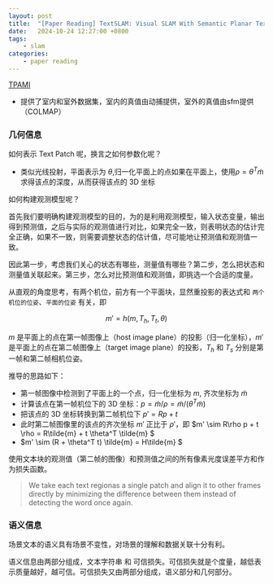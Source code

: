 ```yaml
---
layout: post
title:  "[Paper Reading] TextSLAM: Visual SLAM With Semantic Planar Text Features"
date:   2024-10-24 12:27:00 +0800
tags: 
    - slam
categories:
    - paper reading
---
```



 
[TPAMI](https://ieeexplore.ieee.org/stamp/stamp.jsp?tp=&arnumber=10285400)

- 提供了室内和室外数据集，室内的真值由动捕提供，室外的真值由sfm提供（COLMAP）

### 几何信息

如何表示 Text Patch 呢，换言之如何参数化呢？
- 类似光线投射，平面表示为 $\theta$,归一化平面上的点如果在平面上，使用$\rho = \theta ^T \tilde{m}$ 求得该点的深度，从而获得该点的 3D 坐标


如何构建观测模型呢？

首先我们要明确构建观测模型的目的，为的是利用观测模型，输入状态变量，输出得到预测值，之后与实际的观测值进行对比，如果完全一致，则表明状态的估计完全正确，如果不一致，则需要调整状态的估计值，尽可能地让预测值和观测值一致。

因此第一步，考虑我们关心的状态有哪些，测量值有哪些？第二步，怎么把状态和测量值关联起来。第三步，怎么对比预测值和观测值，即挑选一个合适的度量。

从直观的角度思考，有两个机位，前方有一个平面块，显然重投影的表达式和 `两个机位的位姿`、`平面的位姿` 有关，即

$$
m' = h(m, T_h, T_t, \theta)
$$

$m$ 是平面上的点在第一帧图像上（host image plane）的投影（归一化坐标），$m'$ 是平面上的点在第二帧图像上（target image plane）的投影，$T_h$ 和 $T_s$ 分别是第一帧和第二帧相机位姿。

推导的思路如下：
- 第一帧图像中检测到了平面上的一个点，归一化坐标为 $m$, 齐次坐标为 $\tilde{m}$  
- 计算该点在第一帧机位下的 3D 坐标：$p = \tilde{m} / \rho = \tilde{m} / (\theta^T \tilde{m})$
- 把该点的 3D 坐标转换到第二帧机位下 $p' = Rp + t$
- 此时第二帧图像里的该点的齐次坐标 $m'$ 正比于 $\rho'$，即 $m' \sim R\rho p + t \rho = R\tilde{m} + t \theta^T \tilde{m} $
- $m' \sim (R + \theta^T t) \tilde{m} = H\tilde{m} $



使用文本块的观测值（第二帧的图像）和预测值之间的所有像素光度误差平方和作为损失函数。
> We take each text regionas a single patch and align
>  it to other frames directly by minimizing the difference
>  between them instead of detecting the word once again.


### 语义信息

场景文本的语义具有场景不变性，对场景的理解和数据关联十分有利。

语义信息由两部分组成，文本字符串 和 可信损失。可信损失就是个度量，越低表示质量越好，越可信。可信损失又由两部分组成，语义部分和几何部分。





